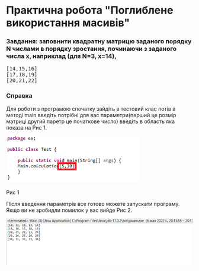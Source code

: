 # Практична робота "Поглиблене використання масивів"
### Завдання: заповнити квадратну матрицю заданого порядку N числами в порядку зростання, починаючи з заданого числа x, наприклад (для N=3, x=14), 
<pre>
[14,15,16]
[17,18,19]
[20,21,22]</pre>

### Справка 
Для роботи з програмою спочатку зайдіть в тестовий клас потів в методі main введіть потрібні для вас параметри(перший це розмір матриці другий паретр це початкове число) введіть в область яка показа на Рис 1.

![image](https://raw.githubusercontent.com/ppc-ntu-khpi/arrays-advanced-batl64/master/java-1.png?token=GHSAT0AAAAAABSPRZ6EQEOVJ6JZCWBSPX6WYTZBBQQ)

Рис 1

Після введення параметрів все готово можете запускати програму. Якщо ви не зробидли помилок у вас вийде Рис 2.

![image](https://raw.githubusercontent.com/ppc-ntu-khpi/arrays-advanced-batl64/master/java-2.png?token=GHSAT0AAAAAABSPRZ6ECTVGH3ZALV7HC7NKYTZBB6A)
